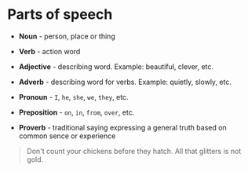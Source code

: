 # Parts of speech

- __Noun__ - person, place or thing
- __Verb__ - action word
- __Adjective__ - describing word. Example: beautiful, clever, etc.
- __Adverb__ - describing word for verbs. Example: quietly, slowly, etc.
- __Pronoun__ - `I`, `he`, `she`, `we`, `they`, etc.
- __Preposition__ - `on`, `in`, `from`, `over`, etc.


- __Proverb__ - traditional saying expressing a general truth based on common sence or experience
> Don't count your chickens before they hatch.
> All that glitters is not gold.
